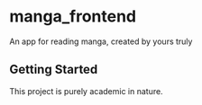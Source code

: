 # manga_frontend

An app for reading manga, created by yours truly

## Getting Started

This project is purely academic in nature.
